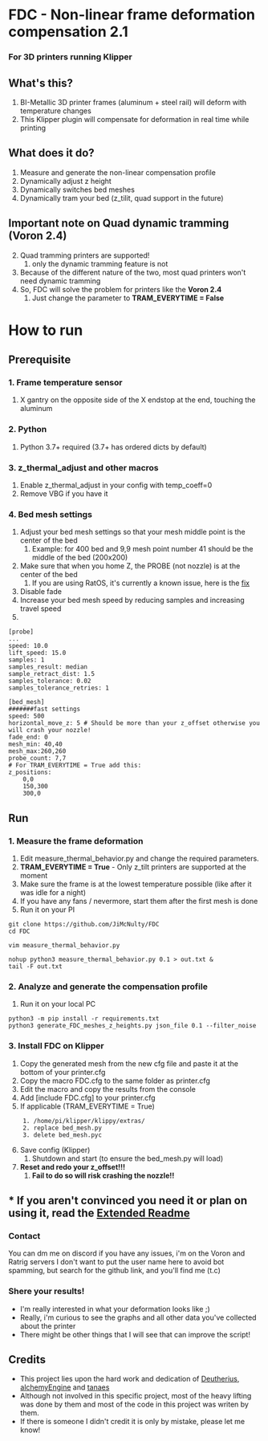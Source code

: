 # FDC - Non-linear frame deformation compensation 2.1
### For 3D printers running Klipper

## What's this?
1. BI-Metallic 3D printer frames (aluminum + steel rail) will deform with temperature changes
2. This Klipper plugin will compensate for deformation in real time while printing

## What does it do?
1. Measure and generate the non-linear compensation profile
2. Dynamically adjust z height
3. Dynamically switches bed meshes
4. Dynamically tram your bed (z_tilit, quad support in the future)

## Important note on Quad dynamic tramming (Voron 2.4)
2. Quad tramming printers are supported!
   1. only the dynamic tramming feature is not
3. Because of the different nature of the two, most quad printers won't need dynamic tramming
4. So, FDC will solve the problem for printers like the <b>Voron 2.4</b>
   1. Just change the parameter to  <b>TRAM_EVERYTIME = False</b>

# How to run 
## Prerequisite
### 1. Frame temperature sensor
1. X gantry on the opposite side of the X endstop at the end, touching the aluminum

### 2. Python
 1. Python 3.7+ required (3.7+ has ordered dicts by default)

### 3. z_thermal_adjust and other macros
1. Enable z_thermal_adjust in your config with temp_coeff=0
2. Remove VBG if you have it

### 4. Bed mesh settings
1. Adjust your bed mesh settings so that your mesh middle point is the center of the bed
   1. Example: for 400 bed and 9,9 mesh point number 41 should be the middle of the bed (200x200)
2. Make sure that when you home Z, the PROBE (not nozzle) is at the center of the bed
   1. If you are using RatOS, it's currently a known issue, here is the [fix](https://github.com/JiMcNulty/RatOS-configuration/pull/1/files)
3. Disable fade
4. Increase your bed mesh speed by reducing samples and increasing travel speed
5. 
```
[probe]
...
speed: 10.0
lift_speed: 15.0
samples: 1
samples_result: median
sample_retract_dist: 1.5
samples_tolerance: 0.02
samples_tolerance_retries: 1
```
```
[bed_mesh]
#######fast settings
speed: 500
horizontal_move_z: 5 # Should be more than your z_offset otherwise you will crash your nozzle!
fade_end: 0
mesh_min: 40,40
mesh_max:260,260
probe_count: 7,7
# For TRAM_EVERYTIME = True add this:
z_positions:
	0,0
	150,300
	300,0
```

## Run
### 1. Measure the frame deformation
1. Edit measure_thermal_behavior.py and change the required parameters.
2. <b>TRAM_EVERYTIME = True</b> - Only z_tilt printers are supported at the moment
3. Make sure the frame is at the lowest temperature possible (like after it was idle for a night)
4. If you have any fans / nevermore, start them after the first mesh is done
5. Run it on your PI

```
git clone https://github.com/JiMcNulty/FDC
cd FDC

vim measure_thermal_behavior.py

nohup python3 measure_thermal_behavior.py 0.1 > out.txt &
tail -F out.txt
```

### 2. Analyze and generate the compensation profile
1. Run it on your local PC
```
python3 -m pip install -r requirements.txt
python3 generate_FDC_meshes_z_heights.py json_file 0.1 --filter_noise
```
      
### 3. Install FDC on Klipper
1. Copy the generated mesh from the new cfg file and paste it at the bottom of your printer.cfg
2. Copy the macro FDC.cfg to the same folder as printer.cfg
3. Edit the macro and copy the results from the console
4. Add [include FDC.cfg] to your printer.cfg
5. If applicable (TRAM_EVERYTIME = True)
```
    1. /home/pi/klipper/klippy/extras/
    2. replace bed_mesh.py
    3. delete bed_mesh.pyc
```
6. Save config (Klipper)
    1. Shutdown and start (to ensure the bed_mesh.py will load)
7. <b>Reset and redo your z_offset!!!
   1. Fail to do so will risk crashing the nozzle!!</b>


## * If you aren't convinced you need it or plan on using it, read the [Extended Readme](README_EXTENDED.md)



### Contact
You can dm me on discord if you have any issues, i'm on the Voron and Ratrig servers
I don't want to put the user name here to avoid bot spamming, but search for the github link, and you'll find me (t.c)

### Shere your results!
* I'm really interested in what your deformation looks like ;)
* Really, i'm curious to see the graphs and all other data you've collected about the printer
* There might be other things that I will see that can improve the script!

## Credits
* This project lies upon the hard work and dedication of [Deutherius](https://github.com/Deutherius), [alchemyEngine](https://github.com/alchemyEngine) and [tanaes]( https://github.com/tanaes)
* Although not involved in this specific project, most of the heavy lifting was done by them and most of the code in this project was writen by them.
* If there is someone I didn't credit it is only by mistake, please let me know!
